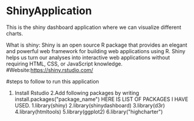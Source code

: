 # ShinyApplication
This is the shiny dashboard application where we can visualize different charts.

What is shiny:
Shiny is an open source R package that provides an elegant and powerful web framework for building web applications using R. Shiny helps us turn our analyses into interactive web applications without requiring HTML, CSS, or JavaScript knowledge.
#Website:https://shiny.rstudio.com/



#steps to follow to run this application
1. Install Rstudio
2.Add following packages by writing
install.packages("package_name")
  HERE IS LIST OF PACKAGES I HAVE USED.
  1.library(shiny)
  2.library(shinydashboard)
  3.library(d3r)
  4.library(htmltools)
  5.library(ggplot2)
  6.library("highcharter")
